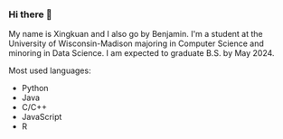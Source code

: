 ### Hi there 👋

<!--
**XingkuanYu/XingkuanYu** is a ✨ _special_ ✨ repository because its `README.md` (this file) appears on your GitHub profile.

Here are some ideas to get you started:

- 🔭 I’m currently working on ...
- 🌱 I’m currently learning ...
- 👯 I’m looking to collaborate on ...
- 🤔 I’m looking for help with ...
- 💬 Ask me about ...
- 📫 How to reach me: ...
- 😄 Pronouns: ...
- ⚡ Fun fact: ...
-->

My name is Xingkuan and I also go by Benjamin. I'm a student at the University of Wisconsin-Madison majoring in Computer Science and minoring in Data Science. I am expected to graduate B.S. by May 2024.

Most used languages:
- Python
- Java
- C/C++
- JavaScript
- R
